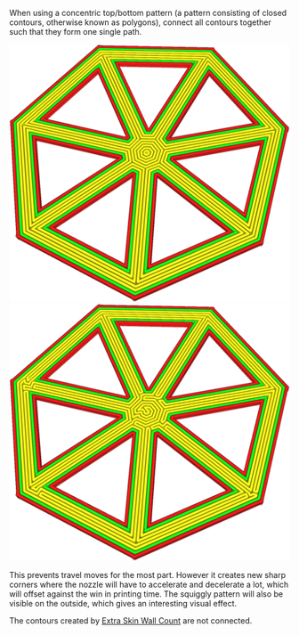 When using a concentric top/bottom pattern (a pattern consisting of closed contours, otherwise known as polygons), connect all contours together such that they form one single path.

![Naive concentric pattern](../images/connect_skin_polygons_original.png)
![All contours get connected to form one curve](../images/connect_skin_polygons_enabled.png)

This prevents travel moves for the most part. However it creates new sharp corners where the nozzle will have to accelerate and decelerate a lot, which will offset against the win in printing time. The squiggly pattern will also be visible on the outside, which gives an interesting visual effect.

The contours created by [Extra Skin Wall Count](skin_outline_count.md) are not connected.